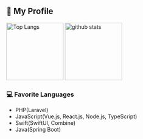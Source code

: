 ## 🎸 My Profile

<p align="left"> 
  <img alt="Top Langs" height="150px" src="https://github-readme-stats.vercel.app/api/top-langs/?username=suzuki1108&layout=compact&show_icons=true&theme=onedark" />
  <img alt="github stats" height="150px" src="https://github-readme-stats.vercel.app/api?username=suzuki1108&theme=onedark&show_icons=ture" />
</p>

### 💻 Favorite Languages
- PHP(Laravel)
- JavaScript(Vue.js, React.js, Node.js, TypeScript)
- Swift(SwiftUI, Combine) 
- Java(Spring Boot)

